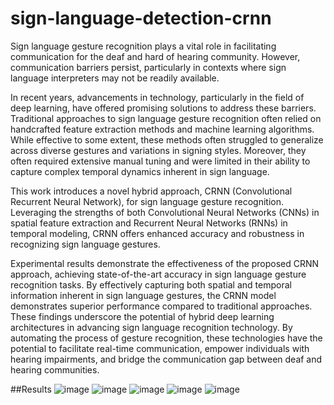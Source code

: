 # sign-language-detection-crnn
Sign language gesture recognition plays a vital role in facilitating communication for
the deaf and hard of hearing community. However, communication barriers persist,
particularly in contexts where sign language interpreters may not be readily available.

In recent years, advancements in technology, particularly in the field of deep learning,
have offered promising solutions to address these barriers. Traditional approaches to
sign language gesture recognition often relied on handcrafted feature extraction
methods and machine learning algorithms. While effective to some extent, these
methods often struggled to generalize across diverse gestures and variations in signing
styles. Moreover, they often required extensive manual tuning and were limited in their
ability to capture complex temporal dynamics inherent in sign language. 

This work introduces a novel hybrid approach, CRNN (Convolutional Recurrent Neural
Network), for sign language gesture recognition. Leveraging the strengths of both
Convolutional Neural Networks (CNNs) in spatial feature extraction and Recurrent
Neural Networks (RNNs) in temporal modeling, CRNN offers enhanced accuracy and
robustness in recognizing sign language gestures. 

Experimental results demonstrate the effectiveness of the proposed CRNN approach, 
achieving state-of-the-art accuracy in sign language gesture recognition tasks. 
By effectively capturing both spatial and temporal information inherent in sign language 
gestures, the CRNN model demonstrates superior performance compared to traditional 
approaches. These findings underscore the potential of hybrid deep learning architectures in advancing sign
language recognition technology. By automating the process of gesture recognition,
these technologies have the potential to facilitate real-time communication, empower
individuals with hearing impairments, and bridge the communication gap between deaf
and hearing communities.

##Results
![image](https://github.com/user-attachments/assets/912064f2-3bf6-4a5d-ae1f-1ca622887baf)
![image](https://github.com/user-attachments/assets/2510a12f-c9fc-48af-9734-438e9e280fdb)
![image](https://github.com/user-attachments/assets/22f56ec2-bf19-4dea-a823-9af8a2b2c4a9)
![image](https://github.com/user-attachments/assets/d8905d52-b4cd-4d83-a182-82a7e270bccf)
![image](https://github.com/user-attachments/assets/cf21e230-2c7c-4191-8837-feb27548667f)
